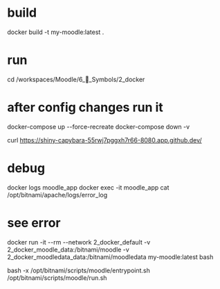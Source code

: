 # build
docker build -t my-moodle:latest .


# run
cd /workspaces/Moodle/6_🔣_Symbols/2_docker

# after config changes run it
docker-compose up --force-recreate
docker-compose down -v


curl https://shiny-capybara-55rwj7pggxh7r66-8080.app.github.dev/

# debug 
docker logs moodle_app
docker exec -it moodle_app cat /opt/bitnami/apache/logs/error_log

# see error 
docker run -it --rm --network 2_docker_default -v 2_docker_moodle_data:/bitnami/moodle -v 2_docker_moodledata_data:/bitnami/moodledata my-moodle:latest bash

bash -x /opt/bitnami/scripts/moodle/entrypoint.sh /opt/bitnami/scripts/moodle/run.sh
